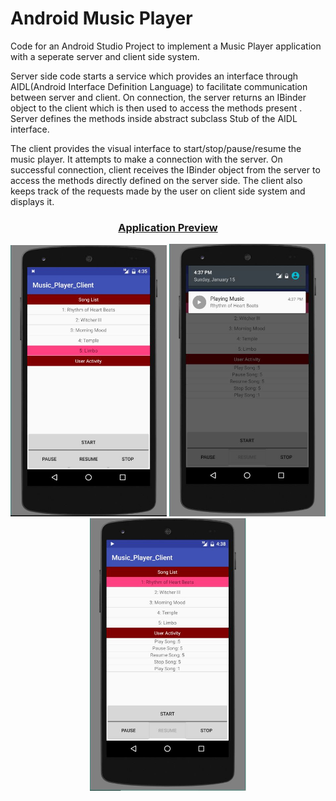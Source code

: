 # Android Music Player
Code for an Android Studio Project to implement a Music Player application with a seperate server and client side system.

Server side code starts a service which provides an interface through AIDL(Android Interface Definition Language) to facilitate communication between server and client. On connection, the server returns an IBinder object to the client which is then used to access the methods present . Server defines the methods inside abstract subclass Stub of the AIDL interface. 

The client provides the visual interface to start/stop/pause/resume the music player. It attempts to make a connection with the server. On successful connection, client receives the IBinder object from the server to access the methods directly defined on the server side. The client also keeps track of the requests made by the user on client side system and displays it.

<h3 align="center">
	<u>Application Preview</u>
</h3>

<p align="center">
	<img src="Music_Player_Client/Images/Main.JPG" width="250px">
	<img src="Music_Player_Client/Images/Notification.JPG" width="250px">
	<img src="Music_Player_Client/Images/Activity.JPG" width="250px">
</p>
